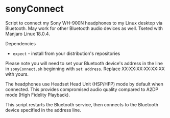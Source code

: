 # sonyConnect
Script to connect my Sony WH-900N headphones to my Linux desktop via Bluetooth. May work for other Bluetooth audio devices as well. Tseted with Manjaro Linux 18.0.4.

Dependencies
- `expect` - install from your distribution's repositories

Please note you will need to set your Bluetooth device's address in the line in `sonyConnect.sh` beginning with `set address`. Replace XX:XX:XX:XX:XX:XX with yours.

The headphones use Headset Head Unit (HSP/HFP) mode by default when connected. This provides compromised audio quality compared to A2DP mode (High Fidelity Playback).

This script restarts the Bluetooth service, then connects to the Bluetooth device specified in the address line.
